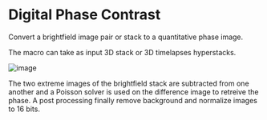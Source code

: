 # Digital Phase Contrast

Convert a brightfield image pair or stack to a quantitative phase image.

The macro can take as input 3D stack or 3D timelapses hyperstacks.

![image](https://user-images.githubusercontent.com/3415561/219726074-31f33b51-7a36-4b96-a0ca-0618d68d31a3.png)

The two extreme images of the brightfield stack are subtracted from one another and a Poisson solver is used on the difference image to retreive the phase. A post processing finally remove background and normalize images to 16 bits.


